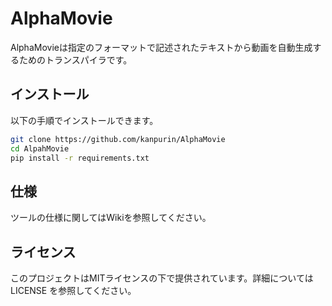 # AlphaMovie

AlphaMovieは指定のフォーマットで記述されたテキストから動画を自動生成するためのトランスパイラです。

## インストール

以下の手順でインストールできます。

```bash
git clone https://github.com/kanpurin/AlphaMovie
cd AlpahMovie
pip install -r requirements.txt
```

## 仕様

ツールの仕様に関してはWikiを参照してください。

## ライセンス

このプロジェクトはMITライセンスの下で提供されています。詳細については LICENSE を参照してください。